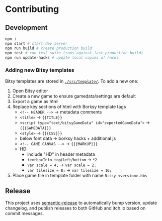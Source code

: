# Contributing

## Development

```sh
npm i
npm start # start dev server
npm run build # create production build
npm test # run test suite (runs against last production build)
npm run update-hacks # update local copies of hacks
```

### Adding new Bitsy templates

Bitsy templates are stored in [`./src/template/`](./src/template). To add a new one:

1. Open Bitsy editor
2. Create a new game to ensure gamedata/settings are default
3. Export a game as html
4. Replace key sections of html with Borksy template tags
   - `<!-- HEADER -->` -> metadata comments
   - `<title>` -> `{{TITLE}}`
   - `<script type="text/bitsyGameData" id="exportedGameData">` -> `{{{GAMEDATA}}}`
   - `<style>` -> `{{{CSS}}}`
   - below font data -> borksy hacks + additional js
   - `<!-- GAME CANVAS -->` -> `{{{MARKUP}}}`
   - HD
     - include "HD" in header metadata
     - `textboxInfo.top`/`left`/`bottom` -> `*2`
     - `var scale = 4;` -> `var scale = 2;`
     - `var tilesize = 8;` -> `var tilesize = 16;`
5. Place game file in template folder with name `Bitsy.<version>.hbs`

## Release

This project uses [semantic-release](https://github.com/semantic-release/semantic-release) to automatically bump version, update changelog, and publish releases to both GitHub and itch.io based on commit messages.
